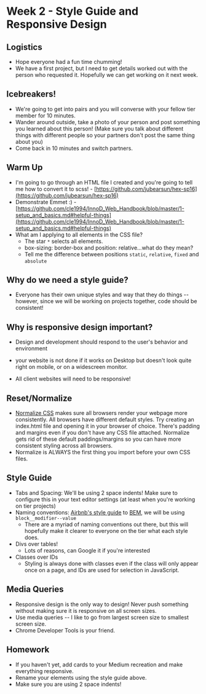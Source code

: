 # Week 2 - Style Guide and Responsive Design

## Logistics
* Hope everyone had a fun time chumming!
* We have a first project, but I need to get details worked out with the person
who requested it.  Hopefully we can get working on it next week.

## Icebreakers!
* We're going to get into pairs and you will converse with your fellow tier
member for 10 minutes.
* Wander around outside, take a photo of your person and post something you 
learned about this person! (Make sure you talk about different things with
different people so your partners don't post the same thing about you)
* Come back in 10 minutes and switch partners.

## Warm Up
* I'm going to go through an HTML file I created and you're going to tell me
how to convert it to scss! - [https://github.com/jubearsun/hex-sp16](https://github.com/jubearsun/hex-sp16)
* Demonstrate Emmet :) - [https://github.com/cle1994/InnoD_Web_Handbook/blob/master/1-setup_and_basics.md#helpful-things](https://github.com/cle1994/InnoD_Web_Handbook/blob/master/1-setup_and_basics.md#helpful-things) 
* What am I applying to all elements in the CSS file?
    * The star `*` selects all elements.
    * box-sizing: border-box and position: relative...what do they mean?
    * Tell me the difference between positions `static`, `relative`, `fixed`
    and `absolute`

## Why do we need a style guide?
* Everyone has their own unique styles and way that they do things -- however, 
since we will be working on projects together, code should be consistent!

## Why is responsive design important?
* Design and development should respond to the user's behavior and environment
- your website is not done if it works on Desktop but doesn't look quite
right on mobile, or on a widescreen monitor.
* All client websites will need to be responsive!

## Reset/Normalize
* [Normalize CSS](https://necolas.github.io/normalize.css/) makes sure all 
browsers render your webpage more consistently.  All browsers have different
default styles.  Try creating an index.html file and opening it in your browser
of choice.  There's padding and margins even if you don't have any CSS file 
attached.  Normalize gets rid of these default paddings/margins so you can have
more consistent styling across all browsers.
* Normalize is ALWAYS the first thing you import before your own CSS files.

## Style Guide
* Tabs and Spacing: We'll be using 2 space indents!  Make sure to configure
this in your text editor settings (at least when you're working on tier
projects)
* Naming conventions: [Airbnb's style guide](https://github.com/airbnb/css) to 
[BEM](http://getbem.com/introduction/), we will be using `block__modifier--value`
    * There are a myriad of naming conventions out there, but this will hopefully 
    make it clearer to everyone on the tier what each style does.
* Divs over tables!
    * Lots of reasons, can Google it if you're interested
* Classes over IDs
    * Styling is always done with classes even if the class will only appear once 
    on a page, and IDs are used for selection in JavaScript.

## Media Queries
* Responsive design is the only way to design!  Never push something without
making sure it is responsive on all screen sizes.
* Use media queries -- I like to go from largest screen size to smallest screen
size.
* Chrome Developer Tools is your friend.

## Homework
* If you haven't yet, add cards to your Medium recreation and make everything
responsive.
* Rename your elements using the style guide above.
* Make sure you are using 2 space indents!
